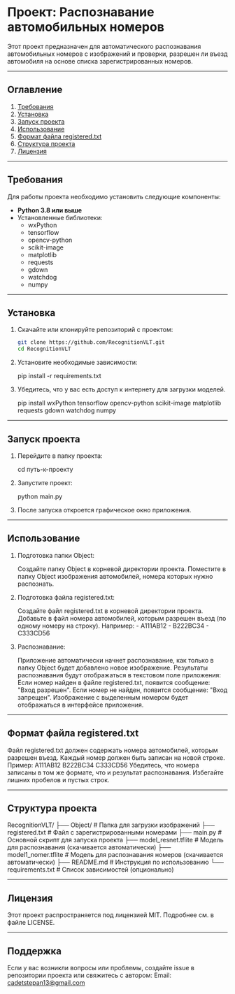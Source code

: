 # Проект: Распознавание автомобильных номеров

Этот проект предназначен для автоматического распознавания автомобильных номеров с изображений и проверки, разрешен ли въезд автомобиля на основе списка зарегистрированных номеров.

---

## Оглавление

1. [Требования](#требования)
2. [Установка](#установка)
3. [Запуск проекта](#запуск-проекта)
4. [Использование](#использование)
5. [Формат файла registered.txt](#формат-файла-registeredtxt)
6. [Структура проекта](#структура-проекта)
7. [Лицензия](#лицензия)

---

## Требования

Для работы проекта необходимо установить следующие компоненты:

- **Python 3.8 или выше**
- Установленные библиотеки:
  - wxPython
  - tensorflow
  - opencv-python
  - scikit-image
  - matplotlib
  - requests
  - gdown
  - watchdog
  - numpy

---

## Установка

1. Скачайте или клонируйте репозиторий с проектом:

   ```bash
   git clone https://github.com/RecognitionVLT.git
   cd RecognitionVLT

2. Установите необходимые зависимости:

    pip install -r requirements.txt
3. Убедитесь, что у вас есть доступ к интернету для загрузки моделей.

    pip install wxPython tensorflow opencv-python scikit-image matplotlib requests gdown watchdog numpy

---

## Запуск проекта

1. Перейдите в папку проекта:

    cd путь-к-проекту

2. Запустите проект:

    python main.py

3. После запуска откроется графическое окно приложения.

---

## Использование

1. Подготовка папки Object:

    Создайте папку Object в корневой директории проекта.
    Поместите в папку Object изображения автомобилей, номера которых нужно распознать.

2. Подготовка файла registered.txt:

    Создайте файл registered.txt в корневой директории проекта.
    Добавьте в файл номера автомобилей, которым разрешен въезд (по одному номеру на строку). Например:
        - A111AB12
        - B222BC34
        - C333CD56

3. Распознавание:

    Приложение автоматически начнет распознавание, как только в папку Object будет добавлено новое изображение.
    Результаты распознавания будут отображаться в текстовом поле приложения:
    Если номер найден в файле registered.txt, появится сообщение: "Вход разрешен".
    Если номер не найден, появится сообщение: "Вход запрещен".
    Изображение с выделенным номером будет отображаться в интерфейсе приложения.

---

## Формат файла registered.txt

Файл registered.txt должен содержать номера автомобилей, которым разрешен въезд.
Каждый номер должен быть записан на новой строке. Пример:
    A111AB12
    B222BC34
    C333CD56
Убедитесь, что номера записаны в том же формате, что и результат распознавания.
Избегайте лишних пробелов и пустых строк.

---

## Структура проекта

RecognitionVLT/
├── Object/                  # Папка для загрузки изображений
├── registered.txt           # Файл с зарегистрированными номерами
├── main.py                  # Основной скрипт для запуска проекта
├── model_resnet.tflite      # Модель для распознавания (скачивается автоматически)
├── model1_nomer.tflite      # Модель для распознавания номеров (скачивается автоматически)
├── README.md                # Инструкция по использованию
└── requirements.txt         # Список зависимостей (опционально)

---

## Лицензия

Этот проект распространяется под лицензией MIT. Подробнее см. в файле LICENSE.

---

## Поддержка

Если у вас возникли вопросы или проблемы, создайте issue в репозитории проекта или свяжитесь с автором:
    Email: <cadetstepan13@gmail.com>
    <!-- GitHub: ваш-профиль -->

